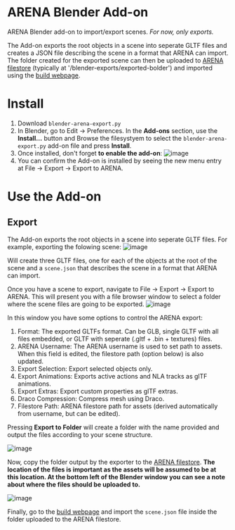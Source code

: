 # ARENA Blender Add-on

ARENA Blender add-on to import/export scenes. *For now, only exports.*

The Add-on exports the root objects in a scene into seperate GLTF files and creates a JSON file describing the scene in a format that ARENA can import. The folder created for the exported scene can then be uploaded to [ARENA filestore](http://arenaxr.org/files) (typically at '<filestore-home>/blender-exports/exported-bolder') and imported using the [build webpage](https://arenaxr.org/build/).
  
# Install

1. Download `blender-arena-export.py`
2. In Blender, go to Edit -> Preferences. In the **Add-ons** section, use the **Install…** button and Browse the filesystyem to select the `blender-arena-export.py` add-on file and press **Install**.
3. Once installed, don't forget **to enable the add-on**:
![image](https://user-images.githubusercontent.com/3504501/138316257-56ac2bfb-73db-4877-a4d3-cdfaf2138bd6.png)
4. You can confirm the Add-on is installed by seeing the new menu entry at File -> Export -> Export to ARENA.


# Use the Add-on

## Export

The Add-on exports the root objects in a scene into seperate GLTF files. For example, exporting the folowing scene:
![image](https://user-images.githubusercontent.com/3504501/138322830-0ca41b10-e1bd-4610-aa07-caf02b456e27.png)


Will create three GLTF files, one for each of the objects at the root of the scene and a `scene.json` that describes the scene in a format that ARENA can import.

Once you have a scene to export, navigate to File -> Export -> Export to ARENA. This will present you with a file browser window to select a folder where the scene files are going to be exported.
![image](https://user-images.githubusercontent.com/3504501/138319900-dcb1a377-d987-4777-ae1a-67ed6bd08331.png)
  
In this window you have some options to control the ARENA export:
1. Format: The exported GLTFs format. Can be GLB, single GLTF with all files embedded, or GLTF with seperate (.gltf + .bin + textures) files.
2. ARENA Username: The ARENA username is used to set path to assets. When this field is edited, the filestore path (option below) is also updated.
3. Export Selection: Export selected objects only.
4. Export Animations: Exports active actions and NLA tracks as glTF animations.
5. Export Extras: Export custom properties as glTF extras.
6. Draco Compression: Compress mesh using Draco.
7. Filestore Path: ARENA filestore path for assets (derived automatically from username, but can be edited).

Pressing **Export to Folder** will create a folder with the name provided and output the files according to your scene structure. 
  
![image](https://user-images.githubusercontent.com/3504501/138321649-4c9b835d-5399-48cf-aec7-616b4334b890.png)

Now, copy the folder output by the exporter to the [ARENA filestore](http://arenaxr.org/files). **The location of the files is important as the assets will be assumed to be at this location. At the bottom left of the Blender window you can see a note about where the files should be uploaded to.**
  
![image](https://user-images.githubusercontent.com/3504501/138322032-e3898cfc-7a2d-4be7-b1dd-5536c63f9d97.png)

 Finally, go to the [build webpage](https://arenaxr.org/build/) and import the `scene.json` file inside the folder uploaded to the ARENA filestore.

